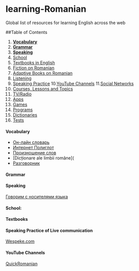 # learning-Romanian

Global list of resources for learning English across the web


##Table of Contents

1. [**Vocabulary**](#vocab)
2. [**Grammar**](#grammar)
3. [**Speaking**](#speaking)
4. [School](#school)
5. [Textbooks in English](#tbooks)
6. [Fiction on Romanian](#fiction)
7. [Adaptive Books on Romanian](#adbooks)
8. [Listening](#listening)
9. [Speaking Practice](#spractice)
10.[YouTube Channels](#youtube)
11.[Social Networks](#social)
12. [Courses, Lessons and Topics](#courses)
13. [TV/Radio](#radio)
14. [Apps](#apps)
15. [Games](#games)
16. [Programs](#programs)
17. [Dictionaries](#dict)
18. [Tests](#tests)





#### <a name='vocab'>Vocabulary</a>
- [Он-лайн словарь](http://www.liderra.com/index.php?lang=ru)
- [Интернет Полиглот](http://www.internetpolyglot.com/lessons-ro-ru) 
- [Произношение слов](http://ru.forvo.com/languages/ro/)
- [Dicționare ale limbii române](
- [Разговорник](http://www.mirkrasiv.ru/reference/phrasebooks/russian-romanian.html)


#### <a name='grammar'>Grammar</a>





#### <a name='speaking'>Speaking</a>
[Говорим с носителями языка](https://www.verbling.com)







#### <a name='school'>School:</a>





#### <a name='tbooks'>Textbooks </a>





































































#### <a name='spractice'>Speaking Practice of Live communication</a>
[Wespeke.com](http://en-us.wespeke.com/learn-languages-online/learn-romanian.html)




#### <a name='youtube'>YouTube Channels</a>
 [QuickRomanian](https://www.youtube.com/channel/UCtR9Q6SaCEJTxjy4cYqsvYg)































